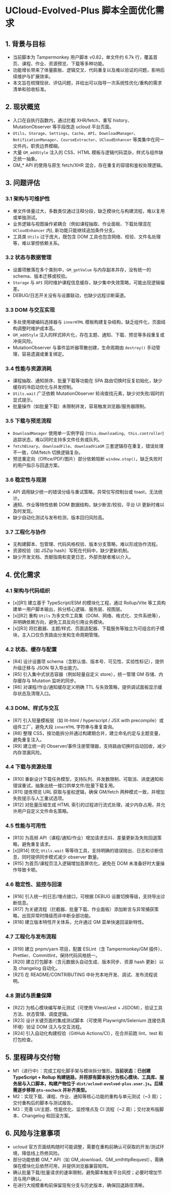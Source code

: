 # UCloud-Evolved-Plus 脚本全面优化需求

## 1. 背景与目标
- 当前脚本为 Tampermonkey 用户脚本 v0.82，单文件约 6.7k 行，覆盖首页、课程、作业、资源预览、下载等多种功能。
- 功能增长带来了体量膨胀、逻辑交叉、代码重复以及难以验证的问题，影响后续维护与扩展效率。
- 本文旨在梳理现状、评估问题，并给出可以指导一次系统性优化/重构的需求清单和验收标准。

## 2. 现状概览
- 入口在自执行函数内，通过拦截 XHR/fetch、重写 history、MutationObserver 等手段改造 ucloud 平台页面。
- `Utils`、`Storage`、`Settings`、`Cache`、`API`、`DownloadManager`、`NotificationManager`、`CourseExtractor`、`UCloudEnhancer` 等类集中在同一文件内，职责边界模糊。
- 大量 `GM_addStyle` 注入的 CSS、HTML 模板与逻辑代码混杂，样式与组件缺乏统一抽象。
- GM_* API 的使用与原生 fetch/XHR 混合，存在重复的容错和鉴权处理逻辑。

## 3. 问题评估

### 3.1 架构与可维护性
- 单文件体量过大，多数类仅通过注释分段，缺乏模块化与构建流程，难以复用或单独测试。
- 业务逻辑与视图操作紧耦合（例如课程抽取、作业面板、下载处理混在 `UCloudEnhancer` 内), 新功能只能继续追加条件分支。
- 工具类 `Utils` 过于庞大，既包含 DOM 工具也包含网络、校验、文件名处理等，难以掌控依赖关系。

### 3.2 状态与数据管理
- 设置项散落在多个类别中，`GM_getValue` 与内存副本并存，没有统一的 schema、版本迁移或校验。
- `Storage` 与 `API` 同时维护课程信息缓存，缺少集中失效策略，可能出现逻辑偏差。
- DEBUG/日志开关没有与设置联动，也缺少远程诊断渠道。

### 3.3 DOM 与交互实现
- 多处使用硬编码选择器与 `innerHTML` 模板构建复杂结构，缺乏组件化，页面结构调整时维护成本高。
- `GM_addStyle` 注入的样式碎片化，存在主题、通知、下载、预览等多段重复或冲突风险。
- MutationObserver 与事件监听器零散创建，生命周期由 `destroy()` 手动管理，容易遗漏或重复绑定。

### 3.4 性能与资源消耗
- 课程抽取、通知排序、批量下载等功能在 SPA 路由切换时反复初始化，缺少缓存的冷启动优化与并发控制。
- `Utils.wait` 广泛依赖 MutationObserver 轮询查找元素，缺少对失败/超时的显式提示。
- 批量操作（如批量下载）未限制并发，容易触发浏览器/服务器限制。

### 3.5 下载与预览流程
- `DownloadManager` 使用单一实例字段 (`this.downloading`、`this.controller`) 追踪状态，难以同时支持多文件任务或队列。
- `fetchBinary`、`downloadFile`、`downloadViaGM` 三套逻辑存在重复，错误处理不一致，GM/fetch 切换逻辑复杂。
- 预览重定向（Office/PDF/图片）部分依赖阻断 `window.stop()`，缺乏失败时的用户指示与回退方案。

### 3.6 稳定性与观测
- API 调用缺少统一的错误分级与重试策略，异常仅写控制台或 toast，无法统计。
- 通知、作业等特性依赖 DOM 数据结构，缺少断言/校验，平台 UI 更新时难以及时发现。
- 缺少自动化测试与发布检测，版本回归风险高。

### 3.7 工程化与协作
- 无构建脚本、包管理、代码风格校验、版本分支策略，难以形成协作流程。
- 资源校验（如 JSZip hash）写死在代码中，缺少更新机制。
- 缺少开发文档、贡献指南和变更日志，外部贡献者难以介入。

## 4. 优化需求

### 4.1 架构与代码组织
- [x][R1] 建立基于 TypeScript/ESM 的模块化工程，通过 Rollup/Vite 等工具构建单一用户脚本输出，拆分核心逻辑、服务层、视图层。
- [x][R2] 重构 `Utils` 为多文件工具集（DOM、网络、格式化、文件系统等），并明确依赖方向，避免工具反向引用业务模块。
- [x][R3] 将拦截器、主题/样式、页面适配器、下载服务等独立为可组合的子模块，主入口仅负责路由分发和生命周期管理。

### 4.2 状态、缓存与配置
- [R4] 设计设置项 schema（含默认值、版本号、可见性、实验性标记），提供升级迁移与 JSON 导入导出能力。
- [R5] 引入集中式状态容器（例如轻量自定义 store），统一管理 GM 存储、内存缓存与 Mutation 监听的同步。
- [R6] 对课程/作业/通知缓存定义明确 TTL 与失效策略，提供调试面板显示缓存状态及清理入口。

### 4.3 DOM、样式与交互
- [R7] 引入轻量模板层（如 lit-html / hyperscript / JSX with precompile）或组件工厂，避免大段 `innerHTML` 字符串与重复查询。
- [R8] 整理 CSS，按功能拆分并通过构建期合并，建立命名约定与主题变量，避免重复注入。
- [R9] 建立统一的 Observer/事件注册管理器，支持路由切换时自动回收，减少内存泄漏风险。

### 4.4 下载与资源处理
- [R10] 重新设计下载任务模型，支持队列、并发数限制、可取消、进度通知和错误重试，抽象出统一接口供单文件/批量下载复用。
- [R11] 提炼预览 URL 获取与鉴权逻辑，确保 GM/fetch 两种模式一致，并增加失败提示与人工重试选项。
- [R12] 对批量压缩生成 HTML 索引的过程进行流式处理，减少内存占用，并允许用户自定义文件命名策略。

### 4.5 性能与可用性
- [R13] 为高频 API（课程/通知/作业）增加请求去抖、差量更新及失败回退策略，避免重复请求。
- [x][R14] 优化 `Utils.wait` 等等待工具，支持明确的错误抛出、日志和诊断信息，同时提供同步模式减少 observer 数量。
- [R15] 为首页/课程页注入逻辑增加首屏优化，避免在 DOM 未准备好时大量操作导致卡顿。

### 4.6 稳定性、监控与回滚
- [R16] 引入统一的日志/埋点接口，可根据 DEBUG 设置切换等级，支持导出诊断信息。
- [R17] 为关键流程（拦截器、批量下载、作业面板）添加断言与异常捕获策略，出现异常时降级而非中断全部功能。
- [R18] 建立版本特性开关体系，允许通过 GM 菜单快速回滚新特性。

### 4.7 工程化与发布流程
- [R19] 建立 pnpm/yarn 项目，配置 ESLint（含 Tampermonkey/GM 插件）、Prettier、Commitlint，保持代码风格统一。
- [R20] 建立打包脚本（含元数据头自动生成、版本同步、资源 hash 更新）以及 changelog 自动化。
- [R21] 在 README/CONTRIBUTING 中补充本地开发、调试、发布流程说明。

### 4.8 测试与质量保障
- [R22] 为核心模块编写单元测试（可使用 Vitest/Jest + JSDOM），验证工具方法、状态管理、调度逻辑。
- [R23] 设计关键页面的集成测试脚本（可使用 Playwright/Selenium 连接仿真环境）验证 DOM 注入与交互流程。
- [R24] 引入自动化构建校验（GitHub Actions/CI），在合并前跑 lint、test 和打包检查。

## 5. 里程碑与交付物
- M1（进行中）：完成工程化脚手架与模块拆分雏形。**当前状态：已创建 TypeScript + Rollup 构建链路，并将原有脚本拆分为核心模块、工具库、服务层与入口脚本，构建产物位于 `dist/ucloud-evolved-plus.user.js`。后续需逐步移除 `@ts-nocheck` 并补齐类型。**
- M2：实现下载、课程、作业、通知等核心功能的重构与单元测试（~3 周）；交付重构后的脚本与测试报告。
- M3：完善 UI/主题、性能优化、监控埋点及 CI 流程（~2 周）；交付发布版脚本、Changelog 和回滚方案。

## 6. 风险与注意事项
- ucloud 官方页面结构随时可能调整，需要在重构前确认可获取的开发/测试环境，降低线上热修风险。
- 部分功能依赖 GM_* API（如 GM_download、GM_xmlhttpRequest），需确保在模块化后依然可用，并提供浏览器兼容矩阵。
- 确认批量下载/批量请求的速率限制，避免脚本触发平台风控；必要时增加节流与用户确认。
- 在进行大规模重构前保留现有分支与历史版本，确保回退路径清晰。
